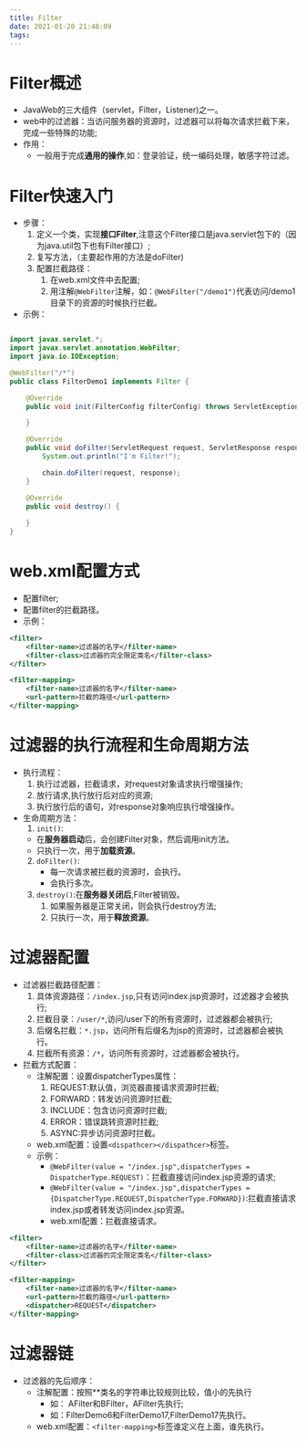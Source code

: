 ```yaml
---
title: Filter
date: 2021-01-20 21:48:09
tags:
---
```

# Filter概述

* JavaWeb的三大组件（servlet，Filter，Listener)之一。
* web中的过滤器：当访问服务器的资源时，过滤器可以将每次请求拦截下来，完成一些特殊的功能;
* 作用：
  * 一般用于完成**通用的操作**,如：登录验证，统一编码处理，敏感字符过滤。

# Filter快速入门

* 步骤：
  1. 定义一个类，实现**接口Filter**,注意这个Filter接口是java.servlet包下的（因为java.util包下也有Filter接口）;
  2. 复写方法，（主要起作用的方法是doFilter)
  3. 配置拦截路径：
     1. 在web.xml文件中去配置;
     2. 用注解`@WebFilter`注解，如：`@WebFilter("/demo1")`代表访问/demo1目录下的资源的时候执行拦截。
* 示例：
```java

import javax.servlet.*;
import javax.servlet.annotation.WebFilter;
import java.io.IOException;

@WebFilter("/*")
public class FilterDemo1 implements Filter {

    @Override
    public void init(FilterConfig filterConfig) throws ServletException {

    }

    @Override
    public void doFilter(ServletRequest request, ServletResponse response, FilterChain chain) throws IOException, ServletException {
        System.out.println("I'm Filter!");

        chain.doFilter(request, response);
    }

    @Override
    public void destroy() {
        
    }
}
```

# web.xml配置方式

* 配置filter;
* 配置filter的拦截路径。
* 示例：
```xml
<filter>
    <filter-name>过滤器的名字</filter-name>
    <filter-class>过滤器的完全限定类名</filter-class>
</filter>

<filter-mapping>
    <filter-name>过滤器的名字</filter-name>
    <url-pattern>拦截的路径</url-pattern>
</filter-mapping>
```

# 过滤器的执行流程和生命周期方法

* 执行流程：
  1. 执行过滤器，拦截请求，对request对象请求执行增强操作;
  2. 放行请求,执行放行后对应的资源;
  3. 执行放行后的语句，对response对象响应执行增强操作。
* 生命周期方法：
  1. `init()`:
    * 在**服务器启动**后，会创建Filter对象，然后调用init方法。 
    * 只执行一次，用于**加载资源**。
  2. `doFilter()`:
     * 每一次请求被拦截的资源时，会执行。
     * 会执行多次。
  3. `destroy()`:在**服务器关闭后**,Filter被销毁。
     1. 如果服务器是正常关闭，则会执行destroy方法;
     2. 只执行一次，用于**释放资源**。
      
# 过滤器配置

* 过滤器拦截路径配置：
  1. 具体资源路径：`/index.jsp`,只有访问index.jsp资源时，过滤器才会被执行;
  2. 拦截目录：`/user/*`,访问/user下的所有资源时，过滤器都会被执行;
  3. 后缀名拦截：`*.jsp`，访问所有后缀名为jsp的资源时，过滤器都会被执行。
  4. 拦截所有资源：`/*`，访问所有资源时，过滤器都会被执行。
* 拦截方式配置：
  * 注解配置：设置dispatcherTypes属性：
    1. REQUEST:默认值，浏览器直接请求资源时拦截;
    2. FORWARD：转发访问资源时拦截;
    3. INCLUDE：包含访问资源时拦截;
    4. ERROR：错误跳转资源时拦截;
    5. ASYNC:异步访问资源时拦截。
  * web.xml配置：设置`<dispathcer></dispathcer>`标签。
  * 示例：
    * `@WebFilter(value = "/index.jsp",dispatcherTypes = DispatcherType.REQUEST)`：拦截直接访问index.jsp资源的请求;
    * `@WebFilter(value = "/index.jsp",dispatcherTypes = {DispatcherType.REQUEST,DispatcherType.FORWARD})`:拦截直接请求index.jsp或者转发访问index.jsp资源。
    * web.xml配置：拦截直接请求。
```xml
<filter>
    <filter-name>过滤器的名字</filter-name>
    <filter-class>过滤器的完全限定类名</filter-class>
</filter>

<filter-mapping>
    <filter-name>过滤器的名字</filter-name>
    <url-pattern>拦截的路径</url-pattern>
    <dispatcher>REQUEST</dispatcher>
</filter-mapping>
```

# 过滤器链

* 过滤器的先后顺序：
  * 注解配置：按照**类名的字符串比较规则比较，值小的先执行
    * 如： AFilter和BFilter，AFilter先执行;
    * 如：FilterDemo6和FilterDemo17,FilterDemo17先执行。
  * web.xml配置：`<filter-mapping>`标签谁定义在上面，谁先执行。 